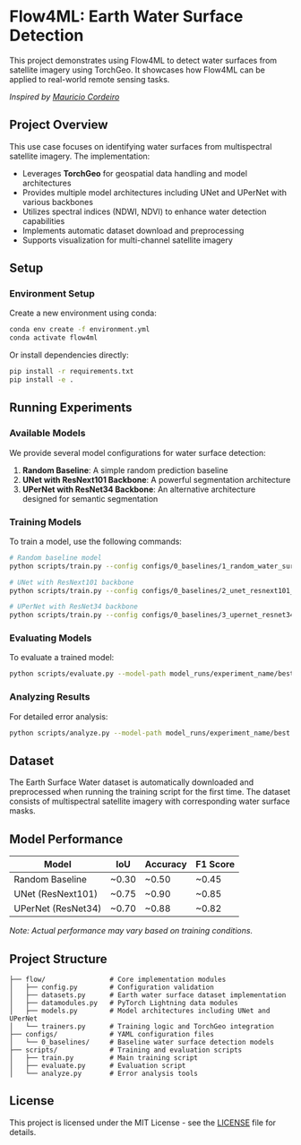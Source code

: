 # Flow4ML: Earth Water Surface Detection

This project demonstrates using Flow4ML to detect water surfaces from satellite imagery using TorchGeo. It showcases how Flow4ML can be applied to real-world remote sensing tasks.

*Inspired by [Mauricio Cordeiro](https://github.com/cordmaur)*

## Project Overview

This use case focuses on identifying water surfaces from multispectral satellite imagery. The implementation:

- Leverages **TorchGeo** for geospatial data handling and model architectures
- Provides multiple model architectures including UNet and UPerNet with various backbones 
- Utilizes spectral indices (NDWI, NDVI) to enhance water detection capabilities
- Implements automatic dataset download and preprocessing
- Supports visualization for multi-channel satellite imagery

## Setup

### Environment Setup

Create a new environment using conda:

```bash
conda env create -f environment.yml
conda activate flow4ml
```

Or install dependencies directly:

```bash
pip install -r requirements.txt
pip install -e .
```

## Running Experiments

### Available Models

We provide several model configurations for water surface detection:

1. **Random Baseline**: A simple random prediction baseline
2. **UNet with ResNext101 Backbone**: A powerful segmentation architecture
3. **UPerNet with ResNet34 Backbone**: An alternative architecture designed for semantic segmentation

### Training Models

To train a model, use the following commands:

```bash
# Random baseline model
python scripts/train.py --config configs/0_baselines/1_random_water_surface.yaml

# UNet with ResNext101 backbone
python scripts/train.py --config configs/0_baselines/2_unet_resnext101_water_surface.yaml

# UPerNet with ResNet34 backbone  
python scripts/train.py --config configs/0_baselines/3_upernet_resnet34_water_surface.yaml
```

### Evaluating Models

To evaluate a trained model:

```bash
python scripts/evaluate.py --model-path model_runs/experiment_name/best.ckpt
```

### Analyzing Results

For detailed error analysis:

```bash
python scripts/analyze.py --model-path model_runs/experiment_name/best.ckpt
```

## Dataset

The Earth Surface Water dataset is automatically downloaded and preprocessed when running the training script for the first time. The dataset consists of multispectral satellite imagery with corresponding water surface masks.

## Model Performance

| Model | IoU | Accuracy | F1 Score |
|-------|-----|----------|----------|
| Random Baseline | ~0.30 | ~0.50 | ~0.45 |
| UNet (ResNext101) | ~0.75 | ~0.90 | ~0.85 |
| UPerNet (ResNet34) | ~0.70 | ~0.88 | ~0.82 |

*Note: Actual performance may vary based on training conditions.*

## Project Structure

```
├── flow/                # Core implementation modules
│   ├── config.py        # Configuration validation
│   ├── datasets.py      # Earth water surface dataset implementation
│   ├── datamodules.py   # PyTorch Lightning data modules
│   ├── models.py        # Model architectures including UNet and UPerNet
│   └── trainers.py      # Training logic and TorchGeo integration
├── configs/             # YAML configuration files
│   └── 0_baselines/     # Baseline water surface detection models
├── scripts/             # Training and evaluation scripts
│   ├── train.py         # Main training script
│   ├── evaluate.py      # Evaluation script
│   └── analyze.py       # Error analysis tools
```

## License

This project is licensed under the MIT License - see the [LICENSE](LICENSE) file for details.